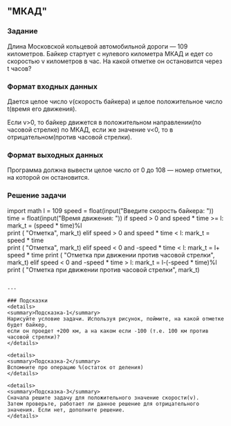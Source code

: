 ## "МКАД"

### Задание

Длина Московской кольцевой автомобильной дороги — 109 километров. Байкер стартует с нулевого километра МКАД и едет со скоростью v километров в час. На какой отметке он остановится через t часов?

### Формат входных данных

Дается целое число v(скорость байкера) и целое положительное число t(время его движения).

Если v>0, то байкер движется в положительном направлении(по часовой стрелке) по МКАД, 
если же значение v<0, то в отрицательном(против часовой стрелки).

### Формат выходных данных

Программа должна вывести целое число от 0 до 108 — номер отметки, на которой он остановится. 

### Решение задачи
import math
l = 109
speed = float(input("Введите скорость байкера: "))
time = float(input("Время движения: "))
if speed > 0 and speed * time >= l:
    mark_t = (speed * time)%l     
    print ( "Отметка", mark_t)
elif speed > 0 and speed * time < l:
    mark_t = speed * time     
    print ( "Отметка", mark_t)
elif speed < 0 and -speed * time < l:
    mark_t = l+ speed * time 
    print ( "Отметка при движении против часовой стрелки", mark_t)
elif speed < 0 and -speed * time > l:
    mark_t = l-(-speed * time)%l 
    print ( "Отметка при движении против часовой стрелки", mark_t)
```

---

### Подсказки
<details>
<summary>Подсказка-1</summary>
Нарисуйте условие задачи. Используя рисунок, поймите, на какой отметке будет байкер, 
если он проедет +200 км, а на каком если -100 (т.е. 100 км против часовой стрелки)?
</details>

<details>
<summary>Подсказка-2</summary>
Вспомните про операцию %(остаток от деления)
</details>

<details>
<summary>Подсказка-3</summary>
Сначала решите задачу для положительного значение скорости(v). 
Затем проверьте, работает ли данное решение для отрицательного значения. Если нет, дополните решение.
</details>


